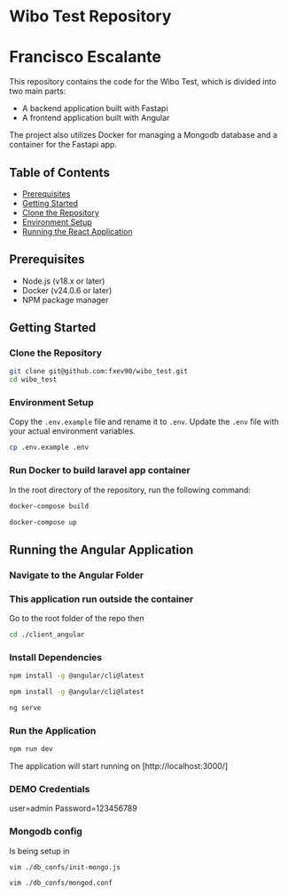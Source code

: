 # Wibo Test Repository
# Francisco Escalante
This repository contains the code for the Wibo Test, which is divided into two main parts:

- A backend application built with Fastapi
- A frontend application built with Angular

The project also utilizes Docker for managing a Mongodb database and a container for the Fastapi app.

## Table of Contents

- [Prerequisites](#prerequisites)
- [Getting Started](#getting-started)
- [Clone the Repository](#clone-the-repository)
- [Environment Setup](#environment-setup)
- [Running the React Application](#running-the-react-application)

## Prerequisites

- Node.js (v18.x or later)
- Docker (v24.0.6 or later)
- NPM package manager

## Getting Started

### Clone the Repository

```bash
git clone git@github.com:fxev90/wibo_test.git
cd wibo_test
```

### Environment Setup

Copy the `.env.example` file and rename it to `.env`. Update the `.env` file with your actual environment variables.

```bash
cp .env.example .env
```

### Run  Docker to build laravel app container

In the root directory of the repository, run the following command:
```bash
docker-compose build
```

```bash
docker-compose up
```

## Running the Angular Application

### Navigate to the Angular Folder
### This application run outside the container
Go to the root folder of the repo then 
```bash
cd ./client_angular
```
### Install Dependencies

```bash
npm install -g @angular/cli@latest
```

```bash
npm install -g @angular/cli@latest
```

```bash
ng serve
```

### Run the Application

```bash
npm run dev
```

The application will start running on [http://localhost:3000/]

### DEMO Credentials
user=admin
Password=123456789


### Mongodb config
Is being setup in
```bash
vim ./db_confs/init-mongo.js
```
```bash
vim ./db_confs/mongod.conf
```